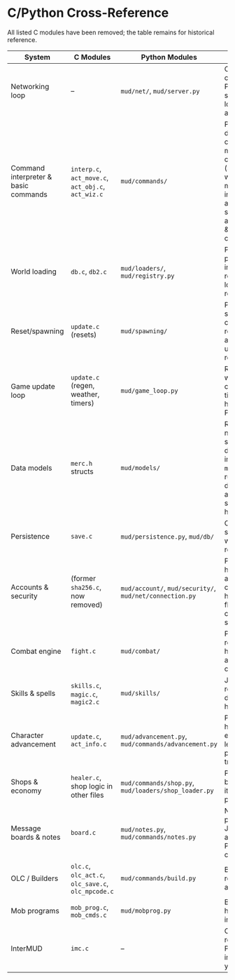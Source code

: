 # C/Python Cross-Reference
All listed C modules have been removed; the table remains for historical reference.

| System | C Modules | Python Modules | Status |
| --- | --- | --- | --- |
| Networking loop | – | `mud/net/`, `mud/server.py` | C networking code removed; Python telnet server handles login, prompts, and ANSI |
| Command interpreter & basic commands | `interp.c`, `act_move.c`, `act_obj.c`, `act_wiz.c` | `mud/commands/` | Python dispatcher covers movement, communication (say/tell/shout with channel mute/ban), inventory, admin; supports abbreviations & permission checks |
| World loading | `db.c`, `db2.c` | `mud/loaders/`, `mud/registry.py` | Python loaders parse areas into the world registry; C loader removed |
| Reset/spawning | `update.c` (resets) | `mud/spawning/` | Python scheduler clears and repopulates areas; C update loop removed |
| Game update loop | `update.c` (regen, weather, timers) | `mud/game_loop.py` | Regen, simple weather cycling, and timed events handled in Python |
| Data models | `merc.h` structs | `mud/models/` | Reset logic now uses schema dataclasses instead of `merc.h` structs; runtime dataclasses added for shops, skills, helps, socials |
| Persistence | `save.c` | `mud/persistence.py`, `mud/db/` | Characters saved to JSON with atomic file replacement |
| Accounts & security | (former `sha256.c`, now removed) | `mud/account/`, `mud/security/`, `mud/net/connection.py` | Python handles account creation, hashing, login flow, and character selection |
| Combat engine | `fight.c` | `mud/combat/` | Python engine resolves hit/miss rolls and death cleanup |
| Skills & spells | `skills.c`, `magic.c`, `magic2.c` | `mud/skills/` | JSON-driven registry dispatches skill handlers |
| Character advancement | `update.c`, `act_info.c` | `mud/advancement.py`, `mud/commands/advancement.py` | Python handles experience, leveling, practice, and training |
| Shops & economy | `healer.c`, shop logic in other files | `mud/commands/shop.py`, `mud/loaders/shop_loader.py` | Python lists, buys, and sells items using profit margins |
| Message boards & notes | `board.c` | `mud/notes.py`, `mud/commands/notes.py` | Notes persisted to JSON and accessed via Python commands |
| OLC / Builders | `olc.c`, `olc_act.c`, `olc_save.c`, `olc_mpcode.c` | `mud/commands/build.py` | Basic `@redit` room editing available |
| Mob programs | `mob_prog.c`, `mob_cmds.c` | `mud/mobprog.py` | Basic trigger handling and interpreter |
| InterMUD | `imc.c` | – | C subsystem removed; no Python implementation yet |
